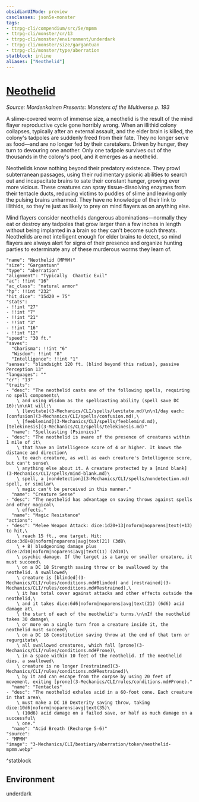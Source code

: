 ```yaml
---
obsidianUIMode: preview
cssclasses: json5e-monster
tags:
- ttrpg-cli/compendium/src/5e/mpmm
- ttrpg-cli/monster/cr/13
- ttrpg-cli/monster/environment/underdark
- ttrpg-cli/monster/size/gargantuan
- ttrpg-cli/monster/type/aberration
statblock: inline
aliases: ["Neothelid"]
---
```

# [Neothelid](3-Mechanics\CLI\bestiary\aberration/neothelid-mpmm.md)
*Source: Mordenkainen Presents: Monsters of the Multiverse p. 193*  

A slime-covered worm of immense size, a neothelid is the result of the mind flayer reproductive cycle gone horribly wrong. When an illithid colony collapses, typically after an external assault, and the elder brain is killed, the colony's tadpoles are suddenly freed from their fate. They no longer serve as food—and are no longer fed by their caretakers. Driven by hunger, they turn to devouring one another. Only one tadpole survives out of the thousands in the colony's pool, and it emerges as a neothelid.

Neothelids know nothing beyond their predatory existence. They prowl subterranean passages, using their rudimentary psionic abilities to search out and incapacitate brains to sate their constant hunger, growing ever more vicious. These creatures can spray tissue-dissolving enzymes from their tentacle ducts, reducing victims to puddles of slime and leaving only the pulsing brains unharmed. They have no knowledge of their link to illithids, so they're just as likely to prey on mind flayers as on anything else.

Mind flayers consider neothelids dangerous abominations—normally they eat or destroy any tadpoles that grow larger than a few inches in length without being implanted in a brain so they can't become such threats. Neothelids are not intelligent enough for elder brains to detect, so mind flayers are always alert for signs of their presence and organize hunting parties to exterminate any of these murderous worms they learn of.

```statblock
"name": "Neothelid (MPMM)"
"size": "Gargantuan"
"type": "aberration"
"alignment": "Typically  Chaotic Evil"
"ac": !!int "16"
"ac_class": "natural armor"
"hp": !!int "232"
"hit_dice": "15d20 + 75"
"stats":
- !!int "27"
- !!int "7"
- !!int "21"
- !!int "3"
- !!int "16"
- !!int "12"
"speed": "30 ft."
"saves":
  "Charisma": !!int "6"
  "Wisdom": !!int "8"
  "Intelligence": !!int "1"
"senses": "blindsight 120 ft. (blind beyond this radius), passive Perception 13"
"languages": ""
"cr": "13"
"traits":
- "desc": "The neothelid casts one of the following spells, requiring no spell components\
    \ and using Wisdom as the spellcasting ability (spell save DC 16):\n\nAt will:\
    \ [levitate](3-Mechanics/CLI/spells/levitate.md)\n\n1/day each: [confusion](3-Mechanics/CLI/spells/confusion.md),\
    \ [feeblemind](3-Mechanics/CLI/spells/feeblemind.md), [telekinesis](3-Mechanics/CLI/spells/telekinesis.md)"
  "name": "Spellcasting (Psionics)"
- "desc": "The neothelid is aware of the presence of creatures within 1 mile of it\
    \ that have an Intelligence score of 4 or higher. It knows the distance and direction\
    \ to each creature, as well as each creature's Intelligence score, but can't sense\
    \ anything else about it. A creature protected by a [mind blank](3-Mechanics/CLI/spells/mind-blank.md)\
    \ spell, a [nondetection](3-Mechanics/CLI/spells/nondetection.md) spell, or similar\
    \ magic can't be perceived in this manner."
  "name": "Creature Sense"
- "desc": "The neothelid has advantage on saving throws against spells and other magical\
    \ effects."
  "name": "Magic Resistance"
"actions":
- "desc": "Melee Weapon Attack: dice:1d20+13|noform|noparens|text(+13) to hit,\
    \ reach 15 ft., one target. Hit: dice:3d8+8|noform|noparens|avg|text(21) (3d8\
    \ + 8) bludgeoning damage plus dice:2d10|noform|noparens|avg|text(11) (2d10)\
    \ psychic damage. If the target is a Large or smaller creature, it must succeed\
    \ on a DC 18 Strength saving throw or be swallowed by the neothelid. A swallowed\
    \ creature is [blinded](3-Mechanics/CLI/rules/conditions.md#Blinded) and [restrained](3-Mechanics/CLI/rules/conditions.md#Restrained),\
    \ it has total cover against attacks and other effects outside the neothelid,\
    \ and it takes dice:6d6|noform|noparens|avg|text(21) (6d6) acid damage at\
    \ the start of each of the neothelid's turns.\n\nIf the neothelid takes 30 damage\
    \ or more on a single turn from a creature inside it, the neothelid must succeed\
    \ on a DC 18 Constitution saving throw at the end of that turn or regurgitate\
    \ all swallowed creatures, which fall [prone](3-Mechanics/CLI/rules/conditions.md#Prone)\
    \ in a space within 10 feet of the neothelid. If the neothelid dies, a swallowed\
    \ creature is no longer [restrained](3-Mechanics/CLI/rules/conditions.md#Restrained)\
    \ by it and can escape from the corpse by using 20 feet of movement, exiting [prone](3-Mechanics/CLI/rules/conditions.md#Prone)."
  "name": "Tentacles"
- "desc": "The neothelid exhales acid in a 60-foot cone. Each creature in that area\
    \ must make a DC 18 Dexterity saving throw, taking dice:10d6|noform|noparens|avg|text(35)\
    \ (10d6) acid damage on a failed save, or half as much damage on a successful\
    \ one."
  "name": "Acid Breath (Recharge 5-6)"
"source":
- "MPMM"
"image": "3-Mechanics/CLI/bestiary/aberration/token/neothelid-mpmm.webp"
```
^statblock

## Environment

underdark
